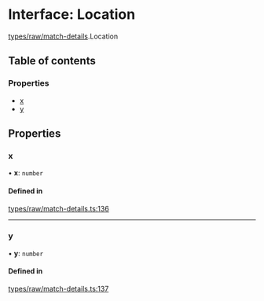 # Interface: Location

[types/raw/match-details](../modules/types_raw_match_details.md).Location

## Table of contents

### Properties

- [x](types_raw_match_details.Location.md#x)
- [y](types_raw_match_details.Location.md#y)

## Properties

### x

• **x**: `number`

#### Defined in

[types/raw/match-details.ts:136](https://github.com/jameslinimk/unofficial-valorant-api/blob/317491a/package/src/types/raw/match-details.ts#L136)

___

### y

• **y**: `number`

#### Defined in

[types/raw/match-details.ts:137](https://github.com/jameslinimk/unofficial-valorant-api/blob/317491a/package/src/types/raw/match-details.ts#L137)
